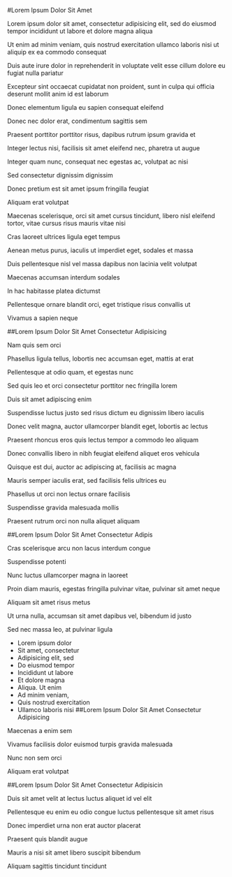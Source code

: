 #Lorem Ipsum Dolor Sit Amet

Lorem ipsum dolor sit amet, consectetur adipisicing elit, sed do eiusmod tempor incididunt ut labore et dolore magna aliqua

Ut enim ad minim veniam, quis nostrud exercitation ullamco laboris nisi ut aliquip ex ea commodo consequat

Duis aute irure dolor in reprehenderit in voluptate velit esse cillum dolore eu fugiat nulla pariatur

Excepteur sint occaecat cupidatat non proident, sunt in culpa qui officia deserunt mollit anim id est laborum

Donec elementum ligula eu sapien consequat eleifend

Donec nec dolor erat, condimentum sagittis sem

Praesent porttitor porttitor risus, dapibus rutrum ipsum gravida et

Integer lectus nisi, facilisis sit amet eleifend nec, pharetra ut augue

Integer quam nunc, consequat nec egestas ac, volutpat ac nisi

Sed consectetur dignissim dignissim

Donec pretium est sit amet ipsum fringilla feugiat

Aliquam erat volutpat

Maecenas scelerisque, orci sit amet cursus tincidunt, libero nisl eleifend tortor, vitae cursus risus mauris vitae nisi

Cras laoreet ultrices ligula eget tempus

Aenean metus purus, iaculis ut imperdiet eget, sodales et massa

Duis pellentesque nisl vel massa dapibus non lacinia velit volutpat

Maecenas accumsan interdum sodales

In hac habitasse platea dictumst

Pellentesque ornare blandit orci, eget tristique risus convallis ut

Vivamus a sapien neque

##Lorem Ipsum Dolor Sit Amet Consectetur Adipisicing

Nam quis sem orci

Phasellus ligula tellus, lobortis nec accumsan eget, mattis at erat

Pellentesque at odio quam, et egestas nunc

Sed quis leo et orci consectetur porttitor nec fringilla lorem

Duis sit amet adipiscing enim

Suspendisse luctus justo sed risus dictum eu dignissim libero iaculis

Donec velit magna, auctor ullamcorper blandit eget, lobortis ac lectus

Praesent rhoncus eros quis lectus tempor a commodo leo aliquam

Donec convallis libero in nibh feugiat eleifend aliquet eros vehicula

Quisque est dui, auctor ac adipiscing at, facilisis ac magna

Mauris semper iaculis erat, sed facilisis felis ultrices eu

Phasellus ut orci non lectus ornare facilisis

Suspendisse gravida malesuada mollis

Praesent rutrum orci non nulla aliquet aliquam

##Lorem Ipsum Dolor Sit Amet Consectetur Adipis

Cras scelerisque arcu non lacus interdum congue

Suspendisse potenti

Nunc luctus ullamcorper magna in laoreet

Proin diam mauris, egestas fringilla pulvinar vitae, pulvinar sit amet neque

Aliquam sit amet risus metus

Ut urna nulla, accumsan sit amet dapibus vel, bibendum id justo

Sed nec massa leo, at pulvinar ligula

* Lorem ipsum dolor
* Sit amet, consectetur
* Adipisicing elit, sed
* Do eiusmod tempor
* Incididunt ut labore
* Et dolore magna
* Aliqua. Ut enim
* Ad minim veniam,
* Quis nostrud exercitation
* Ullamco laboris nisi
##Lorem Ipsum Dolor Sit Amet Consectetur Adipisicing

Maecenas a enim sem

Vivamus facilisis dolor euismod turpis gravida malesuada

Nunc non sem orci

Aliquam erat volutpat

##Lorem Ipsum Dolor Sit Amet Consectetur Adipisicin

Duis sit amet velit at lectus luctus aliquet id vel elit

Pellentesque eu enim eu odio congue luctus pellentesque sit amet risus

Donec imperdiet urna non erat auctor placerat

Praesent quis blandit augue

Mauris a nisi sit amet libero suscipit bibendum

Aliquam sagittis tincidunt tincidunt


